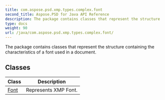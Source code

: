 ```yaml
---
title: com.aspose.psd.xmp.types.complex.font
second_title: Aspose.PSD for Java API Reference
description: The package contains classes that represent the structure containing the characteristics of a font used in a document.
type: docs
weight: 90
url: /java/com.aspose.psd.xmp.types.complex.font/
---
```



The package contains classes that represent the structure containing the characteristics of a font used in a document.


## Classes

| Class | Description |
| --- | --- |
| [Font](../com.aspose.psd.xmp.types.complex.font/font) | Represents XMP Font. |
